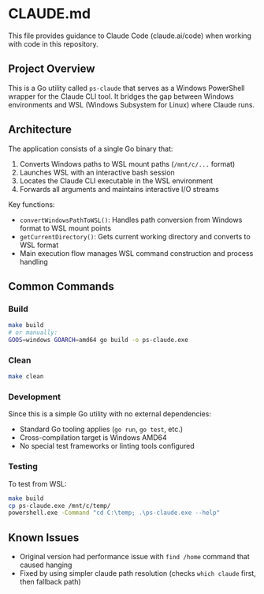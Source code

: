 # CLAUDE.md

This file provides guidance to Claude Code (claude.ai/code) when working with code in this repository.

## Project Overview

This is a Go utility called `ps-claude` that serves as a Windows PowerShell wrapper for the Claude CLI tool. It bridges the gap between Windows environments and WSL (Windows Subsystem for Linux) where Claude runs.

## Architecture

The application consists of a single Go binary that:
1. Converts Windows paths to WSL mount paths (`/mnt/c/...` format)
2. Launches WSL with an interactive bash session
3. Locates the Claude CLI executable in the WSL environment
4. Forwards all arguments and maintains interactive I/O streams

Key functions:
- `convertWindowsPathToWSL()`: Handles path conversion from Windows format to WSL mount points
- `getCurrentDirectory()`: Gets current working directory and converts to WSL format
- Main execution flow manages WSL command construction and process handling

## Common Commands

### Build
```bash
make build
# or manually:
GOOS=windows GOARCH=amd64 go build -o ps-claude.exe
```

### Clean
```bash
make clean
```

### Development
Since this is a simple Go utility with no external dependencies:
- Standard Go tooling applies (`go run`, `go test`, etc.)
- Cross-compilation target is Windows AMD64
- No special test frameworks or linting tools configured

### Testing
To test from WSL:
```bash
make build
cp ps-claude.exe /mnt/c/temp/
powershell.exe -Command "cd C:\temp; .\ps-claude.exe --help"
```

## Known Issues
- Original version had performance issue with `find /home` command that caused hanging
- Fixed by using simpler claude path resolution (checks `which claude` first, then fallback path)